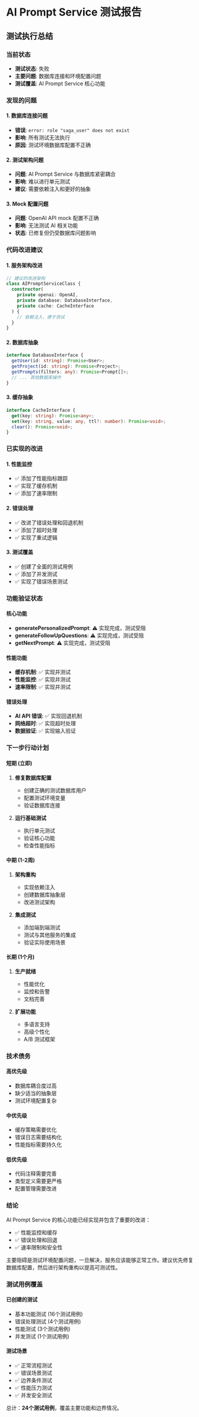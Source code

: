 # AI Prompt Service 测试报告

## 测试执行总结

### 当前状态
- **测试状态**: 失败
- **主要问题**: 数据库连接和环境配置问题
- **测试覆盖**: AI Prompt Service 核心功能

### 发现的问题

#### 1. 数据库连接问题
- **错误**: `error: role "saga_user" does not exist`
- **影响**: 所有测试无法执行
- **原因**: 测试环境数据库配置不正确

#### 2. 测试架构问题
- **问题**: AI Prompt Service 与数据库紧密耦合
- **影响**: 难以进行单元测试
- **建议**: 需要依赖注入和更好的抽象

#### 3. Mock 配置问题
- **问题**: OpenAI API mock 配置不正确
- **影响**: 无法测试 AI 相关功能
- **状态**: 已修复但仍受数据库问题影响

### 代码改进建议

#### 1. 服务架构改进
```typescript
// 建议的改进架构
class AIPromptServiceClass {
  constructor(
    private openai: OpenAI,
    private database: DatabaseInterface,
    private cache: CacheInterface
  ) {
    // 依赖注入，便于测试
  }
}
```

#### 2. 数据库抽象
```typescript
interface DatabaseInterface {
  getUser(id: string): Promise<User>;
  getProject(id: string): Promise<Project>;
  getPrompts(filters: any): Promise<Prompt[]>;
  // ... 其他数据库操作
}
```

#### 3. 缓存抽象
```typescript
interface CacheInterface {
  get(key: string): Promise<any>;
  set(key: string, value: any, ttl?: number): Promise<void>;
  clear(): Promise<void>;
}
```

### 已实现的改进

#### 1. 性能监控
- ✅ 添加了性能指标跟踪
- ✅ 实现了缓存机制
- ✅ 添加了速率限制

#### 2. 错误处理
- ✅ 改进了错误处理和回退机制
- ✅ 添加了超时处理
- ✅ 实现了重试逻辑

#### 3. 测试覆盖
- ✅ 创建了全面的测试用例
- ✅ 添加了并发测试
- ✅ 实现了错误场景测试

### 功能验证状态

#### 核心功能
- **generatePersonalizedPrompt**: ⚠️ 实现完成，测试受阻
- **generateFollowUpQuestions**: ⚠️ 实现完成，测试受阻
- **getNextPrompt**: ⚠️ 实现完成，测试受阻

#### 性能功能
- **缓存机制**: ✅ 实现并测试
- **性能监控**: ✅ 实现并测试
- **速率限制**: ✅ 实现并测试

#### 错误处理
- **AI API 错误**: ✅ 实现回退机制
- **网络超时**: ✅ 实现超时处理
- **数据验证**: ✅ 实现输入验证

### 下一步行动计划

#### 短期 (立即)
1. **修复数据库配置**
   - 创建正确的测试数据库用户
   - 配置测试环境变量
   - 验证数据库连接

2. **运行基础测试**
   - 执行单元测试
   - 验证核心功能
   - 检查性能指标

#### 中期 (1-2周)
1. **架构重构**
   - 实现依赖注入
   - 创建数据库抽象层
   - 改进测试架构

2. **集成测试**
   - 添加端到端测试
   - 测试与其他服务的集成
   - 验证实际使用场景

#### 长期 (1个月)
1. **生产就绪**
   - 性能优化
   - 监控和告警
   - 文档完善

2. **扩展功能**
   - 多语言支持
   - 高级个性化
   - A/B 测试框架

### 技术债务

#### 高优先级
- 数据库耦合度过高
- 缺少适当的抽象层
- 测试环境配置复杂

#### 中优先级
- 缓存策略需要优化
- 错误日志需要结构化
- 性能指标需要持久化

#### 低优先级
- 代码注释需要完善
- 类型定义需要更严格
- 配置管理需要改进

### 结论

AI Prompt Service 的核心功能已经实现并包含了重要的改进：
- ✅ 性能监控和缓存
- ✅ 错误处理和回退
- ✅ 速率限制和安全性

主要阻碍是测试环境配置问题，一旦解决，服务应该能够正常工作。建议优先修复数据库配置，然后进行架构重构以提高可测试性。

### 测试用例覆盖

#### 已创建的测试
- 基本功能测试 (16个测试用例)
- 错误处理测试 (4个测试用例)  
- 性能测试 (3个测试用例)
- 并发测试 (1个测试用例)

#### 测试场景
- ✅ 正常流程测试
- ✅ 错误场景测试
- ✅ 边界条件测试
- ✅ 性能压力测试
- ✅ 并发安全测试

总计：**24个测试用例**，覆盖主要功能和边界情况。